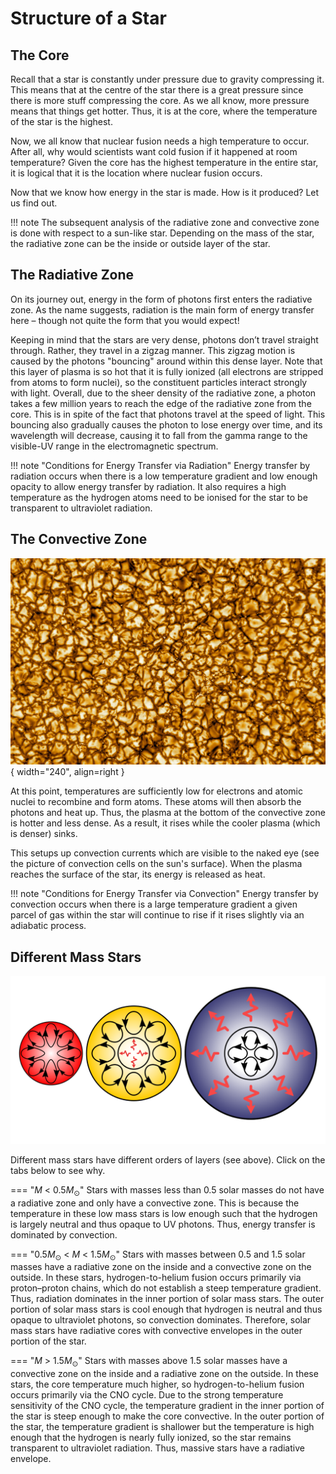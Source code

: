 # Structure of a Star

## The Core

Recall that a star is constantly under pressure due to gravity compressing it. This means that at the centre of the star
there is a great pressure since there is more stuff compressing the core. As we all know, more pressure means that things 
get hotter. Thus, it is at the core, where the temperature of the star is the highest.

Now, we all know that nuclear fusion needs a high temperature to occur. After all, why would scientists want cold fusion
if it happened at room temperature? Given the core has the highest temperature in the entire star, it is logical that
it is the location where nuclear fusion occurs.

Now that we know how energy in the star is made. How is it produced? Let us find out.

!!! note
    The subsequent analysis of the radiative zone and convective zone is done with respect to a sun-like star. Depending on
    the mass of the star, the radiative zone can be the inside or outside layer of the star.

## The Radiative Zone

On its journey out, energy in the form of photons first enters the radiative zone. 
As the name suggests, radiation is the main form of energy transfer here – though not quite the form that you would expect!

Keeping in mind that the stars are very dense, photons don’t travel straight through. 
Rather, they travel in a zigzag manner. This zigzag motion is caused by the photons 
"bouncing" around within this dense layer. Note that this layer of plasma is so hot that it is 
fully ionized (all electrons are stripped from atoms to form nuclei), so the constituent particles 
interact strongly with light. Overall, due to the sheer density of the radiative zone, a photon takes a few million
years to reach the edge of the radiative zone from the core. This is in spite of the fact that
photons travel at the speed of light. This bouncing also gradually causes the photon to lose
energy over time, and its wavelength will decrease, causing it to fall from the gamma range to
the visible-UV range in the electromagnetic spectrum.


!!! note "Conditions for Energy Transfer via Radiation"
    Energy transfer by radiation occurs when there is a low temperature gradient and low enough opacity
    to allow energy transfer by radiation. It also requires a high temperature as the hydrogen atoms need to be ionised
    for the star to be transparent to ultraviolet radiation.

## The Convective Zone

![Convection cells on the Sun's Surface](../assets/sun_convection.png){ width="240", align=right }

At this point, temperatures are sufficiently low for electrons and atomic nuclei to recombine and form
atoms. These atoms will then absorb the photons and heat up. Thus, the plasma at the bottom of the convective zone is
hotter and less dense. As a result, it rises while the cooler plasma (which is denser) sinks. 

This setups up convection currents which are visible to the naked eye (see the picture of convection cells on the sun's surface). 
When the plasma reaches the surface of the star, its energy is released as heat.

!!! note "Conditions for Energy Transfer via Convection"
    Energy transfer by convection occurs when there is a large temperature gradient a given parcel of gas within the star 
    will continue to rise if it rises slightly via an adiabatic process. 

## Different Mass Stars

![](../assets/star_structures.svg)

Different mass stars have different orders of layers (see above). Click on the tabs below to see why.

=== "$M$ < $0.5 M_\odot$"
    Stars with masses less than 0.5 solar masses do not have a radiative zone and only have a convective zone.
    This is because the temperature in these low mass stars is low enough such that the hydrogen is largely neutral
    and thus opaque to UV photons. Thus, energy transfer is dominated by convection.

=== "$0.5 M_\odot$ < $M$ < $1.5 M_\odot$"
    Stars with masses between 0.5 and 1.5 solar masses have a radiative zone on the inside and a convective zone on the outside.
    In these stars, hydrogen-to-helium fusion occurs primarily via proton–proton chains, which do not establish a steep 
    temperature gradient. Thus, radiation dominates in the inner portion of solar mass stars. The outer portion of solar 
    mass stars is cool enough that hydrogen is neutral and thus opaque to ultraviolet photons, so convection dominates. 
    Therefore, solar mass stars have radiative cores with convective envelopes in the outer portion of the star.    

=== "$M$ > $1.5 M_\odot$"
    Stars with masses above 1.5 solar masses have a convective zone on the inside and a radiative zone on the outside.
    In these stars, the core temperature much higher, so hydrogen-to-helium fusion occurs primarily via the CNO cycle. 
    Due to the strong temperature sensitivity of the CNO cycle, the temperature gradient in the inner portion of the star 
    is steep enough to make the core convective. In the outer portion of the star, the temperature gradient is shallower 
    but the temperature is high enough that the hydrogen is nearly fully ionized, so the star remains transparent to ultraviolet radiation. 
    Thus, massive stars have a radiative envelope.
